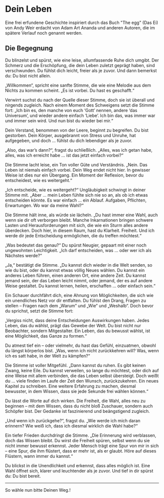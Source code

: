 # Dein Leben
Eine frei erfundene Geschichte inspiriert 
durch das Buch "The egg" (Das Ei) von Andy Weir
erdacht von Adam Art Ananda und anderen Autoren, 
die im spätere Verlauf noch genannt werden.

## Die Begegnung
Du blinzelst und spürst, wie eine leise, allumfassende Ruhe dich umgibt. Der Schmerz 
und die Erschöpfung, die dein Leben zuletzt geprägt haben, sind verschwunden. 
Du fühlst dich leicht, freier als je zuvor. Und dann bemerkst du: Du bist nicht allein.

„Willkommen“, spricht eine sanfte Stimme, die wie eine Melodie aus dem Nichts zu kommen 
scheint. „Es ist vorbei. Du hast es geschafft.“

Verwirrt suchst du nach der Quelle dieser Stimme, doch sie ist überall und nirgends zugleich.
Nach einem Moment des Schweigens setzt die Stimme fort: „Ich bin es, 
den manche von euch ‘Gott’ nennen, andere ‘das Universum’, und wieder andere einfach 
‘Liebe’. Ich bin das, was immer war und immer sein wird. Und nun bist du wieder bei mir.“

Dein Verstand, benommen von der Leere, beginnt zu begreifen. Du bist gestorben. 
Dein Körper, ausgebrannt von Stress und Unruhe, hat aufgegeben, und doch … fühlst du dich 
lebendiger als je zuvor.

„Also, das war’s dann?“, fragst du schließlich. „Alles, was ich getan habe, alles, 
was ich erreicht habe … ist das jetzt einfach vorbei?“

Die Stimme lacht leise, ein Ton voller Güte und Verständnis. 
„Nein. Das Leben ist niemals einfach vorbei. Dein Weg endet nicht hier. 
In gewisser Weise ist dies nur ein Übergang. Ein Moment der Reflexion, 
bevor du entscheidest, wie es weitergeht.“

„Ich entscheide, wie es weitergeht?“ Ungläubigkeit schwingt in deiner Stimme mit. 
„Aber … mein Leben fühlte sich nie so an, als ob ich etwas entscheiden könnte. 
Es war einfach … ein Ablauf. Aufgaben, Pflichten, Erwartungen. Wo war da meine Wahl?“

Die Stimme hält inne, als würde sie lächeln. „Du hast immer eine Wahl, 
auch wenn sie dir oft verborgen bleibt. Manche Inkarnationen bringen schwere Lasten 
und Herausforderungen mit sich, die wie ein Sturm alles andere überdecken. Doch hier, 
in diesem Raum, hast du Klarheit. Freiheit. Und ich werde dir jede Entscheidung ermöglichen, 
die du treffen möchtest.“

„Was bedeutet das genau?“ Du spürst Neugier, gepaart mit einer noch ungewohnten Leichtigkeit.
„Ich darf entscheiden, was … oder wer ich als Nächstes werde?“

„Ja,“ bestätigt die Stimme. „Du kannst dich wieder in die Welt senden, 
so wie du bist, oder du kannst etwas völlig Neues wählen. Du kannst ein anderes Leben führen,
einen anderen Ort, eine andere Zeit. Du kannst jemand sein, der das Leben leicht nimmt, 
oder jemand, der es auf andere Weise gestaltet. Du kannst lernen, heilen, erschaffen … 
oder einfach sein.“

Ein Schauer durchfährt dich, eine Ahnung von Möglichkeiten, die sich wie ein unendliches Netz vor dir entfalten. Du fühlst den Drang, 
Fragen zu stellen – Fragen nach dem „Warum“ und „Wie“ und „Weshalb“. 
Doch bevor du sprichst, setzt die Stimme fort:

„Vergiss nicht, dass deine Entscheidungen Auswirkungen haben. 
Jedes Leben, das du wählst, prägt das Gewebe der Welt. 
Du bist nicht nur Beobachter, sondern Mitgestalter. 
Ein Leben, das du bewusst wählst, ist eine Möglichkeit, das Ganze zu formen.“

Du atmest tief ein – oder vielmehr, du hast das Gefühl, einzuatmen, 
obwohl du längst körperlos bist. „Was, wenn ich nicht zurückkehren will? 
Was, wenn ich es satt habe, in der Welt zu kämpfen?“

Die Stimme ist voller Mitgefühl. „Dann kannst du ruhen. Es gibt keinen Zwang, keine Eile. 
Du kannst verweilen, so lange du möchtest, oder dich auf eine Weise mit allem verbinden, 
die das Leben selbst übersteigt. Doch weißt du … viele finden im Laufe der Zeit den Wunsch, 
zurückzukehren. Ein neues Kapitel zu schreiben. Eine weitere Erfahrung zu machen, 
diesmal bewusster, in dem Wissen, dass sie jede Sekunde frei wählen können.“

Du lässt die Worte auf dich wirken. Die Freiheit, die Wahl, 
alles neu zu beginnen – mit dem Wissen, dass du nicht bloß Zuschauer, 
sondern auch Schöpfer bist. Der Gedanke ist faszinierend und beängstigend zugleich.

„Und wenn ich zurückgehe?“, fragst du. „Wie werde ich mich daran erinnern? 
Wie weiß ich, dass ich diesmal wirklich die Wahl habe?“

Ein tiefer Frieden durchdringt die Stimme. 
„Die Erinnerung wird verblassen, doch das Wissen bleibt. 
Du wirst die Freiheit spüren, selbst wenn du sie nicht immer bewusst erkennst. 
Jeder Mensch trägt eine Spur von mir in sich – eine Spur, die ihm flüstert, 
dass er mehr ist, als er glaubt. Höre auf dieses Flüstern, wann immer du kannst.“

Du blickst in die Unendlichkeit und erkennst, dass alles möglich ist. 
Eine Wahl öffnet sich, klarer und leuchtender als je zuvor. 
Und tief in dir spürst du: Du bist bereit.

---

So wähle nun bitte Deinen Weg.!